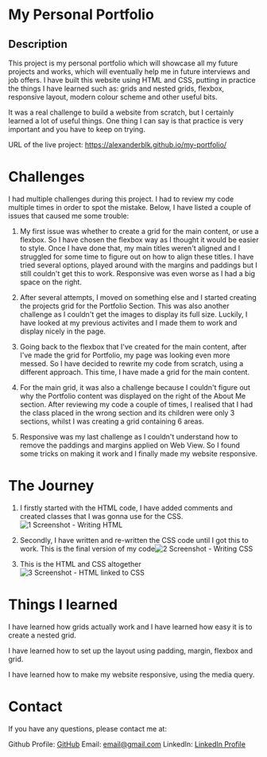 # My Personal Portfolio

## Description
This project is my personal portfolio which will showcase all my future projects and works, which will eventually help me in future interviews and job offers. I have built this website using HTML and CSS, putting in practice the things I have learned such as: grids and nested grids, flexbox, responsive layout, modern colour scheme and other useful bits.

It was a real challenge to build a website from scratch, but I certainly learned a lot of useful things. One thing I can say is that practice is very important and you have to keep on trying.

URL of the live project: https://alexanderblk.github.io/my-portfolio/

# Challenges

I had multiple challenges during this project. I had to review my code multiple times in order to spot the mistake. Below, I have listed a couple of issues that caused me some trouble:

1. My first issue was whether to create a grid for the main content, or use a flexbox. So I have chosen the flexbox way as I thought it would be easier to style. Once I have done that, my main titles weren't aligned and I struggled for some time to figure out on how to align these titles. I have tried several options, played around with the margins and paddings but I still couldn't get this to work. Responsive was even worse as I had a big space on the right.

2. After several attempts, I moved on something else and I started creating the projects grid for the Portfolio Section. This was also another challenge as I couldn't get the images to display its full size. Luckily, I have looked at my previous activites and I made them to work and display nicely in the page.

3. Going back to the flexbox that I've created for the main content, after I've made the grid for Portfolio, my page was looking even more messed. So I have decided to rewrite my code from scratch, using a different approach. This time, I have made a grid for the main content.

4. For the main grid, it was also a challenge because I couldn't figure out why the Portfolio content was displayed on the right of the About Me section. After reviewing my code a couple of times, I realised that I had the class placed in the wrong section and its children were only 3 sections, whilst I was creating a grid containing 6 areas.

5. Responsive was my last challenge as I couldn't understand how to remove the paddings and margins applied on Web View. So I found some tricks on making it work and I finally made my website responsive.

# The Journey

1. I firstly started with the HTML code, I have added comments and created classes that I was gonna use for the CSS.![1  Screenshot - Writing HTML](https://user-images.githubusercontent.com/115581300/199294349-ebaf3dd7-e8ce-4b78-ade1-66e6171055d6.png)


2. Secondly, I have written and re-written the CSS code until I got this to work. This is the final version of my code![2  Screenshot - Writing CSS](https://user-images.githubusercontent.com/115581300/199294370-7e80434f-bd80-4988-ab23-6228dbd09ddf.png)


3. This is the HTML and CSS altogether![3  Screenshot - HTML linked to CSS](https://user-images.githubusercontent.com/115581300/199294384-061ea9e0-8257-43e2-a696-f07e5e4a8205.png)

# Things I learned

I have learned how grids actually work and I have learned how easy it is to create a nested grid.

I have learned how to set up the layout using padding, margin, flexbox and grid.

I have learned how to make my website responsive, using the media query.

# Contact

If you have any questions, please contact me at:

Github Profile: [GitHub](https://github.com/alexanderblk)
Email: email@gmail.com
LinkedIn: [LinkedIn Profile](https://www.linkedin.com/in/alexandru-dumitru-a02719188/)
